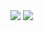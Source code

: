 <img src="https://github-readme-stats.vercel.app/api?username=nathannyc100&show_icons=true"/>
<img src="https://github-readme-stats.vercel.app/api/top-langs?username=nathannyc100
  "/>
